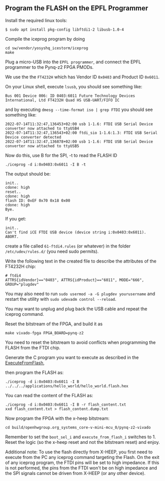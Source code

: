 ## Program the FLASH on the EPFL Programmer

Install the required linux tools:

```
$ sudo apt install pkg-config libftdi1-2 libusb-1.0-4
```

Compile the iceprog program by doing

```
cd sw/vendor/yosyshq_icestorm/iceprog
make
```

Plug a micro-USB into the `EPFL programmer`, and connect the EPFL programmer to the Pynq-z2 FPGA PMODs.

We use the the `FT4232H` which has Vendor ID `0x0403` and Product ID `0x6011`.

On your Linux shell, execute `lsusb`, you should see something like:

```
Bus 001 Device 006: ID 0403:6011 Future Technology Devices International, Ltd FT4232H Quad HS USB-UART/FIFO IC
```

and by executing `dmesg --time-format iso | grep FTDI` you should see something like:

```
2022-07-14T11:32:47,136453+02:00 usb 1-1.6: FTDI USB Serial Device converter now attached to ttyUSB4
2022-07-14T11:32:47,136543+02:00 ftdi_sio 1-1.6:1.3: FTDI USB Serial Device converter detected
2022-07-14T11:32:47,136878+02:00 usb 1-1.6: FTDI USB Serial Device converter now attached to ttyUSB5
```

Now do this, use B for the SPI, -t to read the FLASH ID

```
./iceprog -d i:0x0403:0x6011 -I B -t
```

The output should be:

```
init..
cdone: high
reset..
cdone: high
flash ID: 0xEF 0x70 0x18 0x00
cdone: high
Bye.
```

If you get:

```
init..
Can't find iCE FTDI USB device (device string i:0x0403:0x6011).
ABORT.
```

create a file called `61-ftdi4.rules` (or whatever) in the folder `/etc/udev/rules.d/` (you need sudo permits).

Write the following text in the created file to describe the attributes of the FT4232H chip:

```
# ftdi4
ATTRS{idVendor}=="0403", ATTRS{idProduct}=="6011", MODE="666", GROUP="plugdev"
```

You may also need to run `sudo usermod -a -G plugdev yourusername` and restart the utility with `sudo udevadm control --reload`.

You may want to unplug and plug back the USB cable and repeat the iceprog command.


Reset the bitstream of the FPGA, and build it as

```
make vivado-fpga FPGA_BOARD=pynq-z2
```

You need to reset the bitstream to avoid conflicts when programming the FLASH from the FTDI chip.


Generate the C program you want to execute as described in the [ExecuteFromFlash](ExecuteFromFlash.md),

then program the FLASH as:

```
./iceprog -d i:0x0403:0x6011 -I B ../../../applications/hello_world/hello_world.flash.hex
```

You can read the content of the FLASH as:

```
./iceprog -d i:0x0403:0x6011 -I B -r flash_content.txt
xxd flash_content.txt > flash_content.dump.txt
```

Now program the FPGA with the x-heep bitstream:


```
cd build/openhwgroup.org_systems_core-v-mini-mcu_0/pynq-z2-vivado
```

Remember to set the `boot_sel_i` and `execute_from_flash_i` switches to 1.
Reset the logic (so the x-heep reset and not the bitstream reset) and enjoy.

Additional note: To use the flash directly from X-HEEP, you first need to execute from the PC any iceprog command targeting the Flash. On the exit of any iceprog program, the FTDI pins will be set to high impedance. If this is not performed, the pins from the FTDI won't be on high impedance and the SPI signals cannot be driven from X-HEEP (or any other device).
